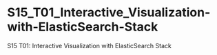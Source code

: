 # S15_T01_Interactive_Visualization-with-ElasticSearch-Stack
S15 T01: Interactive Visualization with ElasticSearch Stack
